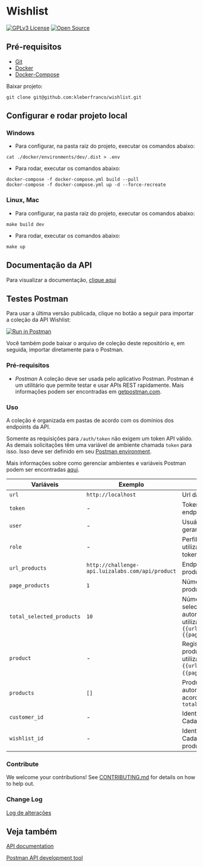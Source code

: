 # Wishlist

[![GPLv3 License](https://img.shields.io/badge/License-GPL%20v3-yellow.svg)](https://opensource.org/licenses/)
[![Open Source](https://badges.frapsoft.com/os/v1/open-source.svg?v=103)](https://opensource.org/)

## Pré-requisitos
+ [Git](https://git-scm.com/)
+ [Docker](https://www.docker.com/)
+ [Docker-Compose](https://docs.docker.com/compose/)

Baixar projeto: 
``` 
git clone git@github.com:kleberfranco/wishlist.git
```

## Configurar e rodar projeto local

### Windows

+ Para configurar, na pasta raiz do projeto, executar os comandos abaixo:
``` 
cat ./docker/environments/dev/.dist > .env
```

+ Para rodar, executar os comandos abaixo:
``` 
docker-compose -f docker-compose.yml build --pull
docker-compose -f docker-compose.yml up -d --force-recreate
```


### Linux, Mac

+ Para configurar, na pasta raiz do projeto, executar os comandos abaixo:
``` 
make build dev
```

+ Para rodar, executar os comandos abaixo:
``` 
make up
```

## Documentação da API
Para visualizar a documentação, [clique aqui](https://documenter.getpostman.com/view/2255152/Tz5qZwXG)

## Testes Postman
Para usar a última versão publicada, clique no botão a seguir para importar a coleção da API Wishlist:

[![Run in Postman](https://s3.amazonaws.com/postman-static/run-button.png)](https://www.getpostman.com/collections/fc73e04a81a9a60d35cc)

Você também pode baixar o arquivo de coleção deste repositório e, em seguida, importar diretamente para o Postman.

### Pré-requisitos
- *Postman* A coleção deve ser usada pelo aplicativo Postman. Postman é um utilitário que permite testar e usar APIs REST rapidamente. Mais informações podem ser encontradas em [getpostman.com](https://www.getpostman.com/).

### Uso

A coleção é organizada em pastas de acordo com os domínios dos endpoints da API.

Somente as requisições para `/auth/token` não exigem um token API válido. As demais solicitações têm uma variável de ambiente chamada `token` para isso.
Isso deve ser definido em seu [Postman environment](https://learning.postman.com/docs/sending-requests/managing-environments/).


Mais informações sobre como gerenciar ambientes e variáveis Postman podem ser encontradas [aqui](https://learning.postman.com/docs/sending-requests/variables/).

|Variáveis  | Exemplo | Descrição|
|----------|----------------------------|-------|
|`url` |`http://localhost`              |Url da api|
|`token`|- |Token gerado a partir do endpoint `/auth/token`|
|`user`|- | Usuário utilizado para gerar o token|
|`role`|- | Perfil do usuário utilizado para gerar o token|
|`url_products`|`http://challenge-api.luizalabs.com/api/product`| Endpoint com a lista de produtos |
|`page_products`|`1`|Número da página de produtos|
|`total_selected_products`|`10`|Número de produtos selecionados automaticamente, após utilizar o método `{{url_products}}/?page={{page_products}}` |
|`product`|-| Registra o último produto da lista, após utilizar o método `{{url_products}}/?page={{page_products}}`  . |
|`products`|`[]`|Produtos selecionados automaticamente de acordo com a `total_selected_products`|
|`customer_id`|-|Identificador do Cadastro do cliente|
|`wishlist_id`|-|Identificador do Cadastro da Lista de produtos favoritos|


### Contribute

We welcome your contributions!  See [CONTRIBUTING.md](CONTRIBUTING.md) for details on how to help out.

### Change Log

[Log de alterações](CHANGELOG.md)

## Veja também

[API documentation](https://documenter.getpostman.com/view/2255152/Tz5qZwXG)

[Postman API development tool](https://www.getpostman.com/)

